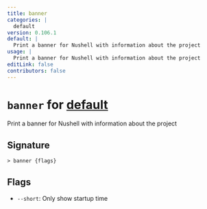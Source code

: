 ```yaml
---
title: banner
categories: |
  default
version: 0.106.1
default: |
  Print a banner for Nushell with information about the project
usage: |
  Print a banner for Nushell with information about the project
editLink: false
contributors: false
---
```

<!-- This file is automatically generated. Please edit the command in https://github.com/nushell/nushell instead. -->

# `banner` for [default](/commands/categories/default.md)

<div class='command-title'>Print a banner for Nushell with information about the project</div>

## Signature

```> banner {flags} ```

## Flags

 -  `--short`: Only show startup time

